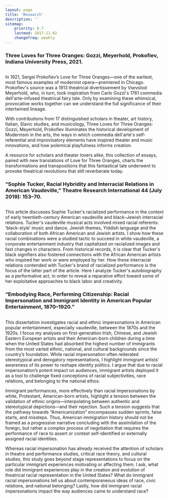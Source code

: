 ```yaml
---
layout: page
title: 'Research'
description: ''
sitemap:
    priority: 0.7
    lastmod: 2017-11-02
    changefreq: weekly
---
```



### Three Loves for Three Oranges: Gozzi, Meyerhold, Prokofiev, Indiana University Press, 2021. 

<figure class="image right"><img src="{{ "/images/Three_Loves.jpeg" | absolute_url }}" alt="" /></figure>

In 1921, Sergei Prokofiev’s Love for Three Oranges—one of the earliest, most famous examples of modernist opera—premiered in Chicago. Prokofiev's source was a 1913 theatrical divertissement by Vsevolod Meyerhold, who, in turn, took inspiration from Carlo Gozzi's 1761 commedia dell'arte–infused theatrical fairy tale. Only by examining these whimsical, provocative works together can we understand the full significance of their intertwined lineage.

With contributions from 17 distinguished scholars in theater, art history, Italian, Slavic studies, and musicology, Three Loves for Three Oranges: Gozzi, Meyerhold, Prokofiev illuminates the historical development of Modernism in the arts, the ways in which commedia dell'arte's self-referential and improvisatory elements have inspired theater and music innovations, and how polemical playfulness informs creation.

A resource for scholars and theater lovers alike, this collection of essays, paired with new translations of Love for Three Oranges, charts the transformations and transpositions that this fantastical tale underwent to provoke theatrical revolutions that still reverberate today.

### “Sophie Tucker, Racial Hybridity and Interracial Relations in American Vaudeville,” Theatre Research International 44 (July 2019): 153–70. 

<figure class="image right"><img src="{{ "/images/Tucker.png" | absolute_url }}" alt="" /></figure>

This article discusses Sophie Tucker's racialized performance in the context of early twentieth-century American vaudeville and black–Jewish interracial relations. Tucker's vaudeville musical acts involved mixed racial referents: ‘black-style’ music and dance, Jewish themes, Yiddish language and the collaboration of both African American and Jewish artists. I show how these racial combinations were a studied tactic to succeed in white vaudeville, a corporate entertainment industry that capitalized on racialized images and fast changes in characters. From historical records, it is clear that Tucker's black signifiers also fostered connections with the African American artists who inspired her work or were employed by her. How these interracial relations contended with Tucker's brand of racialized performance is the focus of the latter part of the article. Here I analyze Tucker's autobiography as a performative act, in order to reveal a reparative effort toward some of her exploitative approaches to black labor and creativity.

### “Embodying Race, Performing Citizenship: Racial Impersonation and Immigrant Identity in American Popular Entertainment, 1870–1920.” 

<figure class="image right"><img src="{{ "/images/Lee_Tung_Foo.png" | absolute_url }}" alt="" /></figure>

This dissertation investigates racial and ethnic impersonations in American popular entertainment, especially vaudeville, between the 1870s and the 1920s. I focus my analyses on first-generation Irish, Chinese, and Jewish Eastern European artists and their American-born children during a time when the United States had absorbed the highest
number of immigrants from the most varied ethnic, national, and cultural backgrounds since the country’s foundation. While racial impersonation often reiterated stereotypical and derogatory representations, I highlight immigrant artists’ awareness of its power to reshape identity politics. I argue that due to racial impersonation’s potent impact on audiences, immigrant artists deployed it as a tool to challenge fixed conceptions of racial subjectivities, race relations, and belonging to the national ethos.

Immigrant performances, more effectively than racial impersonations by white,
Protestant, American-born artists, highlight a tension between the validation of ethnic origins—interpolating between authentic and stereotypical depictions—and their rejection. Such a tension suggests that the pathway towards “Americanization” encompasses sudden sprints, false starts, and missteps. Thus, American immigration history should not be framed as a progressive narrative concluding with the assimilation of the foreign, but rather a complex process of negotiation that requires the performance of race to assert or contest self-identified or externally assigned racial identities.

Whereas racial impersonation has already received the attention of scholars in theatre and
performance studies, critical race theory, and cultural studies, this study goes beyond stage
representations to focus on the particular immigrant experiences motivating or affecting them. I ask, what role did immigrant experiences play in the creation and evolution of theatrical racial representation in the United States? What do immigrant racial impersonations tell us about contemporaneous ideas of race, civic relations, and national belonging? Lastly, how did immigrant racial impersonations impact the way audiences came to understand race?
